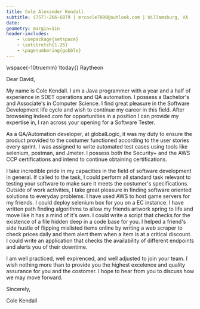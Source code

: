 ```yaml
---
title: Cole Alexander Kendall
subtitle: (757)-266-6879 | mrcoole7890@outlook.com | Willamsburg, VA
date: 
geometry: margin=1in
header-includes:
    - \usepackage{setspace}
    - \setstretch{1.25}
    - \pagenumbering{gobble}
---
```

\vspace{-10truemm}
\today{}
Raytheon

Dear David,

My name is Cole Kendall. I am a Java programmer with a year and a half of experience in SDET operations and QA automation. I possess a Bachelor's and Associate's in Computer Science. I find great pleasure in the Software Development life cycle and wish to continue my career in this field.
 After browseing Indeed.com for opportunities in a position I can provide my expertise in, I ran across your opening for a Software Tester.


As a QA/Automation developer, at globalLogic, it was my duty to ensure the product provided to the costumer functioned according to the user stories every sprint. I was assigned to write automated test cases using tools like selenium, postman, and Jmeter.
 I possess both the Security+ and the AWS CCP certifications and intend to continue obtaining certifications.


I take incredible pride in my capacities in the field of software development in general. If called to the task, I could perform all standard task relevant to testing your software to make sure it meets the costumer's specifications. Outside of work activities, I take great pleasure in finding software oriented solutions to everyday problems. I have used AWS to host game servers for my friends. I could deploy selenium box for you on a EC instance. I have written path finding algorithms to allow my friends artwork spring to life and move like it has a mind of it's own. I could write a script that checks for the existence of a file hidden deep in a code base for you. I helped a friend's side hustle of flipping mislisted items online by writing a web scraper to check prices daily and them alert them when a item is at a critical discount. I could write an application that checks the availability of different endpoints and alerts you of their downtime.


I am well practiced, well expirenced, and well adjusted to join your team. I wish nothing more than to provide you the highest excelence and quality assurance for you and the costomer. I hope to hear from you to discuss how we may move forward.


Sincerely,

Cole Kendall
